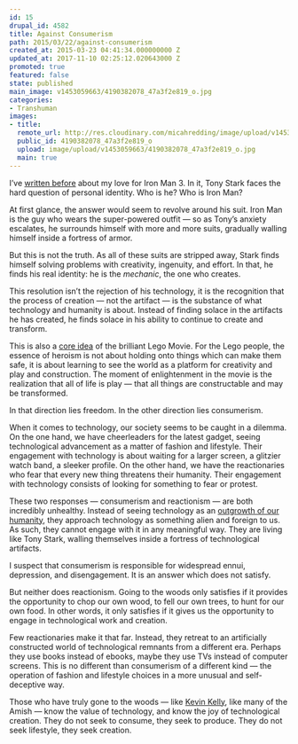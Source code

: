 ```yaml
---
id: 15
drupal_id: 4582
title: Against Consumerism
path: 2015/03/22/against-consumerism
created_at: 2015-03-23 04:41:34.000000000 Z
updated_at: 2017-11-10 02:25:12.020643000 Z
promoted: true
featured: false
state: published
main_image: v1453059663/4190382078_47a3f2e819_o.jpg
categories:
- Transhuman
images:
- title: 
  remote_url: http://res.cloudinary.com/micahredding/image/upload/v1453059663/4190382078_47a3f2e819_o.jpg
  public_id: 4190382078_47a3f2e819_o
  upload: image/upload/v1453059663/4190382078_47a3f2e819_o.jpg
  main: true
---
```

I’ve [written before](http://micahredding.com/blog/2013/06/07/iron-man-and-modern-identity-crisis) about my love for Iron Man 3. In it, Tony Stark faces the hard question of personal identity. Who is he? Who is Iron Man? 

At first glance, the answer would seem to revolve around his suit. Iron Man is the guy who wears the super-powered outfit — so as Tony’s anxiety escalates, he surrounds himself with more and more suits, gradually walling himself inside a fortress of armor.

But this is not the truth. As all of these suits are stripped away, Stark finds himself solving problems with creativity, ingenuity, and effort. In that, he finds his real identity: he is the *mechanic*, the one who creates.

This resolution isn’t the rejection of his technology, it is the recognition that the process of creation — not the artifact — is the substance of what technology and humanity is about. Instead of finding solace in the artifacts he has created, he finds solace in his ability to continue to create and transform.

This is also a [core idea](http://micahredding.com/blog/2014/05/27/theology-lego-movie) of the brilliant Lego Movie. For the Lego people, the essence of heroism is not about holding onto things which can make them safe, it is about learning to see the world as a platform for creativity and play and construction. The moment of enlightenment in the movie is the realization that all of life is play — that all things are constructable and may be transformed.

In that direction lies freedom. In the other direction lies consumerism.

When it comes to technology, our society seems to be caught in a dilemma. On the one hand, we have cheerleaders for the latest gadget, seeing technological advancement as a matter of fashion and lifestyle. Their engagement with technology is about waiting for a larger screen, a glitzier watch band, a sleeker profile. On the other hand, we have the reactionaries who fear that every new thing threatens their humanity. Their engagement with technology consists of looking for something to fear or protest.

These two responses — consumerism and reactionism — are both incredibly unhealthy. Instead of seeing technology as an [outgrowth of our humanity](http://micahredding.com/blog/2015/03/13/what-technology), they approach technology as something alien and foreign to us. As such, they cannot engage with it in any meaningful way. They are living like Tony Stark, walling themselves inside a fortress of technological artifacts.

I suspect that consumerism is responsible for widespread ennui, depression, and disengagement. It is an answer which does not satisfy. 

But neither does reactionism. Going to the woods only satisfies if it provides the opportunity to chop our own wood, to fell our own trees, to hunt for our own food. In other words, it only satisfies if it gives us the opportunity to engage in technological work and creation.

Few reactionaries make it that far. Instead, they retreat to an artificially constructed world of technological remnants from a different era. Perhaps they use books instead of ebooks, maybe they use TVs instead of computer screens. This is no different than consumerism of a different kind — the operation of fashion and lifestyle choices in a more unusual and self-deceptive way.

Those who have truly gone to the woods — like [Kevin Kelly](http://brickcaster.com/singularity/1/), like many of the Amish — know the value of technology, and know the joy of technological creation. They do not seek to consume, they seek to produce. They do not seek lifestyle, they seek creation.
